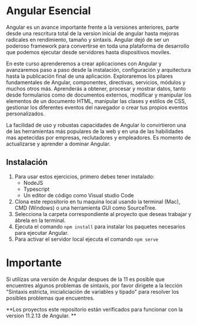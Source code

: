 # Angular Esencial

Angular es un avance importante frente a la versiones anteriores, parte desde una rescritura total de la version inicial de angular hasta mejoras radicales en rendimiento, tamaño y sintaxis. Angular dejó de ser un poderoso framework para convertirse en toda una plataforma de desarrollo que podemos ejecutar desde servidores hasta dispositivos moviles.

En este curso aprenderemos a crear aplicaciones con Angular y avanzaremos paso a paso desde la instalación, configuración y arquitectura hasta la publicación final de una aplicación. Exploraremos los pilares fundamentales de Angular, componentes, directivas, servicios, módulos y muchos otros más. Aprenderás a obtener, procesar y mostrar datos, tanto desde formularios como de documentos externos, modificar y manipular los elementos de un documento HTML, manipular las clases y estilos de CSS, gestionar los diferentes eventos del navegador o crear tus propios eventos personalizados.

La facilidad de uso y robustas capacidades de Angular lo convirtieron una de las herramientas más populares de la web y en una de las habilidades mas apetecidas por empresas, reclutadores y empleadores. Es momento de actualizarse y aprender a dominar Angular.


## Instalación
1. Para usar estos ejercicios, primero debes tener instalado:
	- NodeJS
	- Typescript
	- Un editor de código como Visual studio Code
2. Clona este repositorio en tu maquina local usando la terminal (Mac), CMD (Windows) o una herramienta GUI como SourceTree.
3. Selecciona la carpeta correspondiente al proyecto que deseas trabajar y ábrela en la terminal.
4. Ejecuta el comando `npm install` para instalar los paquetes necesarios para ejecutar Angular.
5. Para activar el servidor local ejecuta el comando `npm serve`


# Importante

Si utilizas una versión de Angular despues de la 11 es posible que encuentres algunos problemas de sintaxis, por favor dirigete a la lección "Sintaxis estricta, inicialiciación de variables y tipado" para resolver los posibles problemas que encuentres.

**Los proyectos este repositorio están verificados para funcionar con la version 11.2.13 de Angular.
**
